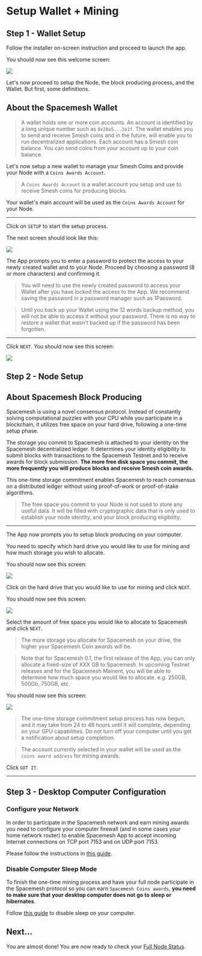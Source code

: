 # Setup Wallet + Mining

## Step 1 - Wallet Setup
Follow the installer on-screen instruction and proceed to launch the app.

You should now see this welcome screen:

![](../images/v1.0/welcome.png)

Let's now proceed to setup the Node, the block producing process, and the Wallet. But first, some definitions.

## About the Spacemesh Wallet
> A wallet holds one or more coin accounts. An account is identified by a long unique number such as `0x20a5...3a1f`. The wallet enables you to send and receive Smesh coins and in the future, will enable you to run decentralized applications. Each account has a Smesh coin balance. You can send coins from your account up to your coin balance.

Let's now setup a new wallet to manage your Smesh Coins and provide your Node with a `Coins Awards Account`.

> A `Coins Awards Account` is a wallet account you setup and use to receive Smesh coins for producing blocks.

Your wallet's main account will be used as the `Coins Awards Account` for your Node.

---

Click on `SETUP` to start the setup process.

The next screen should look like this:

![](../images/v1.0/protect_wallet.png)

The App prompts you to enter a password to protect the access to your newly created wallet and to your Node. Proceed by choosing a password (8 or more characters) and confirming it.

> You will need to use the newly created password to access your Wallet after you have locked the access to the App. We recommend saving the password in a password manager such as 1Password.

> Until you back up your Wallet using the 12 words backup method, you will not be able to access it without your password. There is no way to restore a wallet that wasn't backed up if the password has been forgotten.

---

Click `NEXT`. You should now see this screen:

![](../images/v1.0/protect_wallet_confirmed.png)


## Step 2 - Node Setup

## About Spacemesh Block Producing

Spacemesh is using a novel consensus protocol. Instead of constantly solving computational puzzles with your CPU while you participate in a blockchain, it utilizes free space on your hard drive, following a one-time setup phase.

The storage you commit to Spacemesh is attached to your identity on the Spacemesh decentralized ledger. It determines your identity eligibility to submit blocks with transactions to the Spacemesh Testnet and to receive awards for block submission. **The more free disk space you commit, the more frequently you will produce blocks and receive Smesh coin awards.**

This one-time storage commitment enables Spacemesh to reach consensus on a distributed ledger without using proof-of-work or proof-of-stake algorithms.

> The free space you commit to your Node is not used to store any useful data. It will be filled with cryptographic data that is only used to establish your node identity, and your block producing eligibility.

---

The App now prompts you to setup block producing on your computer.

You need to specify which hard drive you would like to use for mining and how much storage you wish to allocate.

You should now see this screen:

![](../images/v1.0/miner_setup_drive.png)

Click on the hard drive that you would like to use for mining and click `NEXT`.

You should now see this screen:

![](../images/v1.0/miner_setup_size.png)

Select the amount of free space you would like to allocate to Spacemesh and click `NEXT`.

> The more storage you allocate for Spacemesh on your drive, the higher your Spacemesh Coin awards will be.

> Note that for Spacemesh 0.1, the first release of the App, you can only allocate a fixed-size of XXX GB to Spacemesh. In upcoming Testnet releases and for the Spacemesh Mainent, you will be able to determine how much space you would like to allocate. e.g. 250GB, 500Gb, 750GB, etc.

You should now see this screen:

![](../images/v1.0/miner_setup_complete.png)

> The one-time storage commitment setup process has now begun, and it may take from 24 to 48 hours until it will complete, depending on your GPU capabilities. Do not turn off your computer until you get a notification about setup completion.

> The account currently selected in your wallet will be used as the `coins award address` for mining awards.

Click `GOT IT`.

---

## Step 3 - Desktop Computer Configuration

### Configure your Network
In order to participate in the Spacemesh network and earn mining awards you need to configure your computer firewall (and in some cases your home network router) to enable Spacemesh App to accept incoming Internet connections on TCP port 7153 and on UDP port 7153.

Please follow the instructions in [this guide](netconfig.md).

### Disable Computer Sleep Mode
To finish the one-time mining process and have your full node participate in the Spacemesh protocol so you can earn `Spacemesh Coins awards`, **you need to make sure that your desktop computer does not go to sleep or hibernates**.

Follow [this guide](no_sleep.md) to disable sleep on your computer.


## Next...
You are almost done! You are now ready to check your [Full Node Status](guide/status.md).
